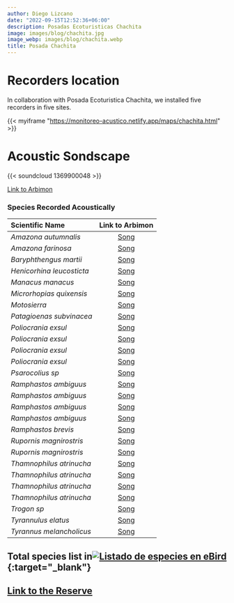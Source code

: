 ```yaml
---
author: Diego Lizcano
date: "2022-09-15T12:52:36+06:00"
description: Posadas Ecoturisticas Chachita
image: images/blog/chachita.jpg
image_webp: images/blog/chachita.webp
title: Posada Chachita
---
```


# Recorders location

In collaboration with Posada Ecoturistica Chachita, we installed five recorders in five sites.

{{< myiframe "https://monitoreo-acustico.netlify.app/maps/chachita.html" >}}

# Acoustic Sondscape

{{< soundcloud 1369900048 >}}

[Link to Arbimon](https://arbimon.rfcx.org/project/destinos-awake/visualizer/rec/43669179?gain=10)

### Species Recorded Acoustically

| **Scientific Name**           |                                 Link to Arbimon                                  |
|:-------------------|:-------------------------------------------------:|
|_Amazona autumnalis_| [Song](	https://arbimon.rfcx.org/project/destinos-awake/visualizer/rec/52218635?gain=15	) |
|_Amazona farinosa_| [Song](	https://arbimon.rfcx.org/project/destinos-awake/visualizer/rec/52218581?gain=20	) |
|_Baryphthengus martii_| [Song](	https://arbimon.rfcx.org/project/destinos-awake/visualizer/rec/48759651?gain=20	) |
|_Henicorhina leucosticta_| [Song](	https://arbimon.rfcx.org/project/destinos-awake/visualizer/rec/43513937?gain=25	) |
|_Manacus manacus_| [Song](	https://arbimon.rfcx.org/project/destinos-awake/visualizer/rec/43594257?gain=25	) |
|_Microrhopias quixensis_| [Song](	https://arbimon.rfcx.org/project/destinos-awake/visualizer/rec/43638909?gain=25	) |
|_Motosierra_| [Song](	https://arbimon.rfcx.org/project/destinos-awake/visualizer/rec/52212539?gain=15	) |
|_Patagioenas subvinacea_| [Song](	https://arbimon.rfcx.org/project/destinos-awake/visualizer/rec/52212549?gain=15	) |
|_Poliocrania exsul_| [Song](	https://arbimon.rfcx.org/project/destinos-awake/visualizer/rec/43500382?gain=25	) |
|_Poliocrania exsul_| [Song](	https://arbimon.rfcx.org/project/destinos-awake/visualizer/rec/48746980?gain=20	) |
|_Poliocrania exsul_| [Song](	https://arbimon.rfcx.org/project/destinos-awake/visualizer/rec/52211297?gain=15	) |
|_Poliocrania exsul_| [Song](	https://arbimon.rfcx.org/project/destinos-awake/visualizer/rec/48840680?gain=20	) |
|_Psarocolius sp_| [Song](	https://arbimon.rfcx.org/project/destinos-awake/visualizer/rec/48746867?gain=20	) |
|_Ramphastos ambiguus_| [Song](	https://arbimon.rfcx.org/project/destinos-awake/visualizer/rec/43500827?gain=25	) |
|_Ramphastos ambiguus_| [Song](	https://arbimon.rfcx.org/project/destinos-awake/visualizer/rec/48747017?gain=20	) |
|_Ramphastos ambiguus_| [Song](	https://arbimon.rfcx.org/project/destinos-awake/visualizer/rec/52212053?gain=15	) |
|_Ramphastos ambiguus_| [Song](	https://arbimon.rfcx.org/project/destinos-awake/visualizer/rec/43696949?gain=25	) |
|_Ramphastos brevis_| [Song](	https://arbimon.rfcx.org/project/destinos-awake/visualizer/rec/48759747?gain=20	) |
|_Rupornis magnirostris_| [Song](	https://arbimon.rfcx.org/project/destinos-awake/visualizer/rec/48754943?gain=15	) |
|_Rupornis magnirostris_| [Song](	https://arbimon.rfcx.org/project/destinos-awake/visualizer/rec/48746877?gain=20	) |
|_Thamnophilus atrinucha_| [Song](	https://arbimon.rfcx.org/project/destinos-awake/visualizer/rec/43658000?gain=30	) |
|_Thamnophilus atrinucha_| [Song](	https://arbimon.rfcx.org/project/destinos-awake/visualizer/rec/48746988?gain=20	) |
|_Thamnophilus atrinucha_| [Song](	https://arbimon.rfcx.org/project/destinos-awake/visualizer/rec/52218635?gain=15	) |
|_Thamnophilus atrinucha_| [Song](	https://arbimon.rfcx.org/project/destinos-awake/visualizer/rec/48840667?gain=20	) |
|_Trogon sp_| [Song](	https://arbimon.rfcx.org/project/destinos-awake/visualizer/rec/43658001?gain=30	) |
|_Tyrannulus elatus_| [Song](	https://arbimon.rfcx.org/project/destinos-awake/visualizer/rec/48754915?gain=15	) |
|_Tyrannus melancholicus_| [Song](	https://arbimon.rfcx.org/project/destinos-awake/visualizer/rec/43500353?gain=25	) |







## Total species list in[![Listado de especies en eBird](/images/blog/Logo_ebird.png "Chachita")](https://ebird.org/colombia/checklist/S121299985){:target="\_blank"}

## [Link to the Reserve](https://www.facebook.com/Nuqui.Chachita)
